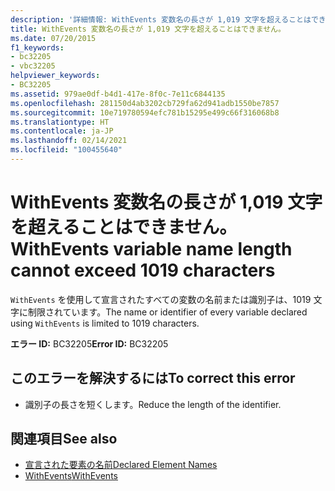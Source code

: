 ```yaml
---
description: '詳細情報: WithEvents 変数名の長さが 1,019 文字を超えることはできません'
title: WithEvents 変数名の長さが 1,019 文字を超えることはできません。
ms.date: 07/20/2015
f1_keywords:
- bc32205
- vbc32205
helpviewer_keywords:
- BC32205
ms.assetid: 979ae0df-b4d1-417e-8f0c-7e11c6844135
ms.openlocfilehash: 281150d4ab3202cb729fa62d941adb1550be7857
ms.sourcegitcommit: 10e719780594efc781b15295e499c66f316068b8
ms.translationtype: HT
ms.contentlocale: ja-JP
ms.lasthandoff: 02/14/2021
ms.locfileid: "100455640"
---
```

# <a name="withevents-variable-name-length-cannot-exceed-1019-characters"></a><span data-ttu-id="90bce-103">WithEvents 変数名の長さが 1,019 文字を超えることはできません。</span><span class="sxs-lookup"><span data-stu-id="90bce-103">WithEvents variable name length cannot exceed 1019 characters</span></span>

<span data-ttu-id="90bce-104">`WithEvents` を使用して宣言されたすべての変数の名前または識別子は、1019 文字に制限されています。</span><span class="sxs-lookup"><span data-stu-id="90bce-104">The name or identifier of every variable declared using `WithEvents` is limited to 1019 characters.</span></span>  
  
 <span data-ttu-id="90bce-105">**エラー ID:** BC32205</span><span class="sxs-lookup"><span data-stu-id="90bce-105">**Error ID:** BC32205</span></span>  
  
## <a name="to-correct-this-error"></a><span data-ttu-id="90bce-106">このエラーを解決するには</span><span class="sxs-lookup"><span data-stu-id="90bce-106">To correct this error</span></span>  
  
- <span data-ttu-id="90bce-107">識別子の長さを短くします。</span><span class="sxs-lookup"><span data-stu-id="90bce-107">Reduce the length of the identifier.</span></span>  
  
## <a name="see-also"></a><span data-ttu-id="90bce-108">関連項目</span><span class="sxs-lookup"><span data-stu-id="90bce-108">See also</span></span>

- [<span data-ttu-id="90bce-109">宣言された要素の名前</span><span class="sxs-lookup"><span data-stu-id="90bce-109">Declared Element Names</span></span>](../programming-guide/language-features/declared-elements/declared-element-names.md)
- [<span data-ttu-id="90bce-110">WithEvents</span><span class="sxs-lookup"><span data-stu-id="90bce-110">WithEvents</span></span>](../language-reference/modifiers/withevents.md)
